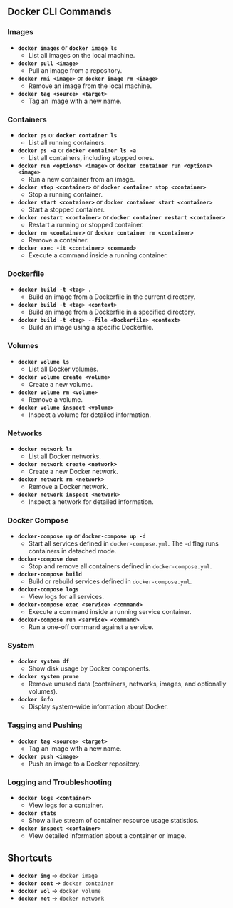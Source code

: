 ## Docker CLI Commands

### Images
- **`docker images`** or **`docker image ls`**
  - List all images on the local machine.
- **`docker pull <image>`**
  - Pull an image from a repository.
- **`docker rmi <image>`** or **`docker image rm <image>`**
  - Remove an image from the local machine.
- **`docker tag <source> <target>`**
  - Tag an image with a new name.

### Containers
- **`docker ps`** or **`docker container ls`**
  - List all running containers.
- **`docker ps -a`** or **`docker container ls -a`**
  - List all containers, including stopped ones.
- **`docker run <options> <image>`** or **`docker container run <options> <image>`**
  - Run a new container from an image.
- **`docker stop <container>`** or **`docker container stop <container>`**
  - Stop a running container.
- **`docker start <container>`** or **`docker container start <container>`**
  - Start a stopped container.
- **`docker restart <container>`** or **`docker container restart <container>`**
  - Restart a running or stopped container.
- **`docker rm <container>`** or **`docker container rm <container>`**
  - Remove a container.
- **`docker exec -it <container> <command>`**
  - Execute a command inside a running container.

### Dockerfile
- **`docker build -t <tag> .`**
  - Build an image from a Dockerfile in the current directory.
- **`docker build -t <tag> <context>`**
  - Build an image from a Dockerfile in a specified directory.
- **`docker build -t <tag> --file <Dockerfile> <context>`**
  - Build an image using a specific Dockerfile.

### Volumes
- **`docker volume ls`**
  - List all Docker volumes.
- **`docker volume create <volume>`**
  - Create a new volume.
- **`docker volume rm <volume>`**
  - Remove a volume.
- **`docker volume inspect <volume>`**
  - Inspect a volume for detailed information.

### Networks
- **`docker network ls`**
  - List all Docker networks.
- **`docker network create <network>`**
  - Create a new Docker network.
- **`docker network rm <network>`**
  - Remove a Docker network.
- **`docker network inspect <network>`**
  - Inspect a network for detailed information.

### Docker Compose
- **`docker-compose up`** or **`docker-compose up -d`**
  - Start all services defined in `docker-compose.yml`. The `-d` flag runs containers in detached mode.
- **`docker-compose down`**
  - Stop and remove all containers defined in `docker-compose.yml`.
- **`docker-compose build`**
  - Build or rebuild services defined in `docker-compose.yml`.
- **`docker-compose logs`**
  - View logs for all services.
- **`docker-compose exec <service> <command>`**
  - Execute a command inside a running service container.
- **`docker-compose run <service> <command>`**
  - Run a one-off command against a service.

### System
- **`docker system df`**
  - Show disk usage by Docker components.
- **`docker system prune`**
  - Remove unused data (containers, networks, images, and optionally volumes).
- **`docker info`**
  - Display system-wide information about Docker.

### Tagging and Pushing
- **`docker tag <source> <target>`**
  - Tag an image with a new name.
- **`docker push <image>`**
  - Push an image to a Docker repository.

### Logging and Troubleshooting
- **`docker logs <container>`**
  - View logs for a container.
- **`docker stats`**
  - Show a live stream of container resource usage statistics.
- **`docker inspect <container>`**
  - View detailed information about a container or image.

## Shortcuts
- **`docker img`** -> `docker image`
- **`docker cont`** -> `docker container`
- **`docker vol`** -> `docker volume`
- **`docker net`** -> `docker network`

